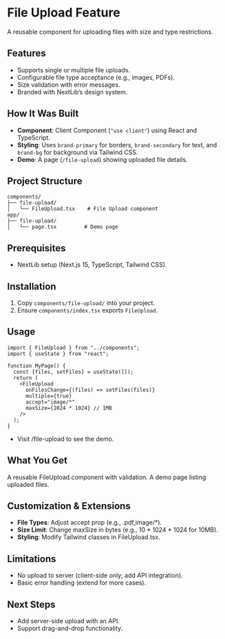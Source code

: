 # File Upload Feature

A reusable component for uploading files with size and type restrictions.

## Features
- Supports single or multiple file uploads.
- Configurable file type acceptance (e.g., images, PDFs).
- Size validation with error messages.
- Branded with NextLib’s design system.

## How It Was Built
- **Component**: Client Component (`"use client"`) using React and TypeScript.
- **Styling**: Uses `brand-primary` for borders, `brand-secondary` for text, and `brand-bg` for background via Tailwind CSS.
- **Demo**: A page (`/file-upload`) showing uploaded file details.

## Project Structure
```
components/
├── file-upload/
│   └── FileUpload.tsx    # File Upload component
app/
├── file-upload/
│   └── page.tsx         # Demo page
```


## Prerequisites
- NextLib setup (Next.js 15, TypeScript, Tailwind CSS).

## Installation
1. Copy `components/file-upload/` into your project.
2. Ensure `components/index.tsx` exports `FileUpload`.

## Usage
```tsx
import { FileUpload } from "../components";
import { useState } from "react";

function MyPage() {
  const [files, setFiles] = useState([]);
  return (
    <FileUpload
      onFilesChange={(files) => setFiles(files)}
      multiple={true}
      accept="image/*"
      maxSize={1024 * 1024} // 1MB
    />
  );
}
```
- Visit /file-upload to see the demo.


## What You Get
A reusable FileUpload component with validation.
A demo page listing uploaded files.

## Customization & Extensions
- **File Types**: Adjust accept prop (e.g., .pdf,image/*).
- **Size Limit**: Change maxSize in bytes (e.g., 10 * 1024 * 1024 for 10MB).
- **Styling**: Modify Tailwind classes in FileUpload.tsx.

## Limitations
- No upload to server (client-side only; add API integration).
- Basic error handling (extend for more cases).

## Next Steps
- Add server-side upload with an API.
- Support drag-and-drop functionality.